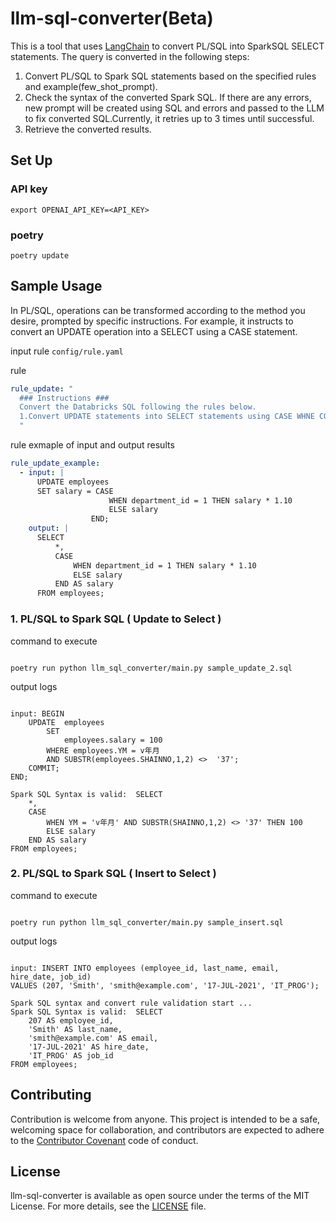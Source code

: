 # llm-sql-converter(Beta)

This is a tool that uses [LangChain](https://github.com/langchain-ai/langchain) to convert PL/SQL into SparkSQL SELECT statements. The query is converted in the following steps:

1. Convert PL/SQL to Spark SQL statements based on the specified rules and example(few_shot_prompt).
2. Check the syntax of the converted Spark SQL. If there are any errors, new prompt will be created using SQL and errors and passed to the LLM to fix converted SQL.Currently, it retries up to 3 times until successful.
3. Retrieve the converted results.

## Set Up

### API key

```
export OPENAI_API_KEY=<API_KEY>
```

### poetry

```
poetry update
```

## Sample Usage

In PL/SQL, operations can be transformed according to the method you desire, prompted by specific instructions. For example, it instructs to convert an UPDATE operation into a SELECT using a CASE statement.

input rule
`config/rule.yaml`

rule

```yaml
rule_update: "
  ### Instructions ###
  Convert the Databricks SQL following the rules below.
  1.Convert UPDATE statements into SELECT statements using CASE WHNE CONDITION.
  "
```

rule exmaple of input and output results

```yaml
rule_update_example:
  - input: |
      UPDATE employees
      SET salary = CASE
                      WHEN department_id = 1 THEN salary * 1.10
                      ELSE salary
                  END;
    output: |
      SELECT
          *,
          CASE
              WHEN department_id = 1 THEN salary * 1.10
              ELSE salary
          END AS salary
      FROM employees;
```

### 1. PL/SQL to Spark SQL ( Update to Select )

command to execute

```

poetry run python llm_sql_converter/main.py sample_update_2.sql

```

output logs

```

input: BEGIN
    UPDATE  employees
        SET
            employees.salary = 100
        WHERE employees.YM = v年月
        AND SUBSTR(employees.SHAINNO,1,2) <>  '37';
    COMMIT;
END;

Spark SQL Syntax is valid:  SELECT
    *,
    CASE
        WHEN YM = 'v年月' AND SUBSTR(SHAINNO,1,2) <> '37' THEN 100
        ELSE salary
    END AS salary
FROM employees;
```

### 2. PL/SQL to Spark SQL ( Insert to Select )

command to execute

```

poetry run python llm_sql_converter/main.py sample_insert.sql

```

output logs

```

input: INSERT INTO employees (employee_id, last_name, email, hire_date, job_id)
VALUES (207, 'Smith', 'smith@example.com', '17-JUL-2021', 'IT_PROG');

Spark SQL syntax and convert rule validation start ...
Spark SQL Syntax is valid:  SELECT
    207 AS employee_id,
    'Smith' AS last_name,
    'smith@example.com' AS email,
    '17-JUL-2021' AS hire_date,
    'IT_PROG' AS job_id
FROM employees;

```

## Contributing

Contribution is welcome from anyone. This project is intended to be a safe, welcoming space for collaboration, and contributors are expected to adhere to the [Contributor Covenant](http://contributor-covenant.org/) code of conduct.

## License

llm-sql-converter is available as open source under the terms of the MIT License. For more details, see the [LICENSE](./LICENSE.txt) file.
